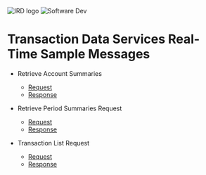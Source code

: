 ![IRD logo](../../Images/IRlogo.gif)
![Software Dev](../../Images/SoftwareDev.png)

# Transaction Data Services Real-Time Sample Messages

* Retrieve Account Summaries
	* [Request](RetrieveAccountSummariesRequest.xml)
	* [Response](RetrieveAccountSummariesResponse.xml)
	
* Retrieve Period Summaries Request
	* [Request](RetrievePeriodSummariesRequest.xml)
	* [Response](RetrievePeriodSummariesResponse.xml)

* Transaction List Request
	* [Request](TransactionListRequest.xml)
	* [Response](TransactionListResponse.xml)




